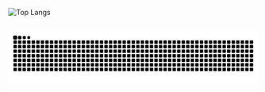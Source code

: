 ![Top Langs](https://github-readme-stats.vercel.app/api/top-langs/?username=1Grauco1&layout=compact&theme=dark)

##

<picture>
  <source media="(prefers-color-scheme: dark)" srcset="https://raw.githubusercontent.com/1Grauco1/1Grauco1/output/github-contribution-grid-snake-dark.svg">
  <source media="(prefers-color-scheme: light)" srcset="https://raw.githubusercontent.com/1Grauco1/1Grauco1/output/github-contribution-grid-snake.svg">
  <img alt="github contribution grid snake animation" src="https://raw.githubusercontent.com/1Grauco1/1Grauco1/output/github-contribution-grid-snake.svg">
</picture>
